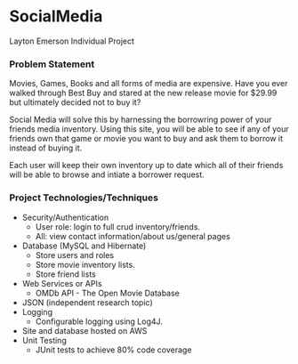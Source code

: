 # SocialMedia

Layton Emerson Individual Project

### Problem Statement

Movies, Games, Books and all forms of media are expensive. Have you ever walked through Best Buy and stared at the new release movie for $29.99 but ultimately decided not to buy it?

Social Media will solve this by harnessing the borrowring power of your friends media inventory. Using this site, you will be able to see if any of your friends own that game or movie you want to buy and ask them to borrow it instead of buying it.

Each user will keep their own inventory up to date which all of their friends will be able to browse and intiate a borrower request.

### Project Technologies/Techniques 

* Security/Authentication
  * User role: login to full crud inventory/friends.
  * All: view contact information/about us/general pages
* Database (MySQL and Hibernate)
  * Store users and roles
  * Store movie inventory lists.
  * Store friend lists
* Web Services or APIs
  * OMDb API - The Open Movie Database
* JSON (independent research topic)
* Logging
  * Configurable logging using Log4J.
* Site and database hosted on AWS
* Unit Testing
  * JUnit tests to achieve 80% code coverage 
